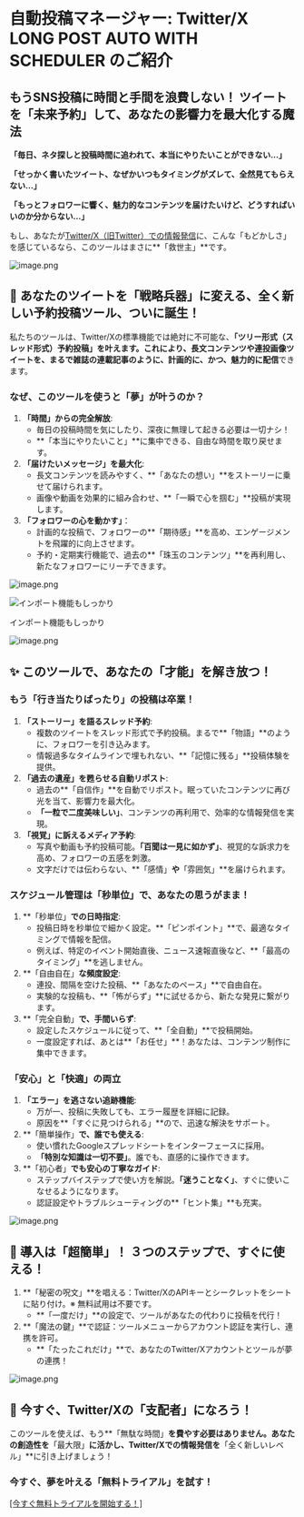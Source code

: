 # 自動投稿マネージャー: Twitter/X LONG POST AUTO WITH SCHEDULER のご紹介

## もうSNS投稿に時間と手間を浪費しない！ ツイートを「未来予約」して、あなたの影響力を最大化する魔法

**「毎日、ネタ探しと投稿時間に追われて、本当にやりたいことができない…」**

**「せっかく書いたツイート、なぜかいつもタイミングがズレて、全然見てもらえない…」**

**「もっとフォロワーに響く、魅力的なコンテンツを届けたいけど、どうすればいいのか分からない…」**

もし、あなたが[Twitter/X（旧Twitter）での情報発信](https://xauto.howlrs.net/)に、こんな「もどかしさ」を感じているなら、このツールはまさに**「救世主」**です。

![image.png](https://prod-files-secure.s3.us-west-2.amazonaws.com/9e5ad576-e79d-431a-9cca-9c69686929c4/96ea39f0-c76c-438e-bc9c-095f1ca2a2df/image.png)

## 🚀 あなたのツイートを「戦略兵器」に変える、全く新しい予約投稿ツール、ついに誕生！

私たちのツールは、Twitter/Xの標準機能では絶対に不可能な、**「ツリー形式（スレッド形式）予約投稿」**を叶えます。これにより、長文コンテンツや連投画像ツイートを、まるで**雑誌の連載記事のように、計画的に、かつ、魅力的に配信**できます。

### なぜ、このツールを使うと「夢」が叶うのか？

1. **「時間」からの完全解放**:
    - 毎日の投稿時間を気にしたり、深夜に無理して起きる必要は一切ナシ！
    - **「本当にやりたいこと」**に集中できる、自由な時間を取り戻せます。
2. **「届けたいメッセージ」を最大化**:
    - 長文コンテンツを読みやすく、**「あなたの想い」**をストーリーに乗せて届けられます。
    - 画像や動画を効果的に組み合わせ、**「一瞬で心を掴む」**投稿が実現します。
3. **「フォロワーの心を動かす」**：
    - 計画的な投稿で、フォロワーの**「期待感」**を高め、エンゲージメントを飛躍的に向上させます。
    - 予約・定期実行機能で、過去の**「珠玉のコンテンツ」**を再利用し、新たなフォロワーにリーチできます。

![image.png](https://prod-files-secure.s3.us-west-2.amazonaws.com/9e5ad576-e79d-431a-9cca-9c69686929c4/ffe9db1d-be82-4a2c-a20b-12e4913757e8/image.png)

![インポート機能もしっかり](https://prod-files-secure.s3.us-west-2.amazonaws.com/9e5ad576-e79d-431a-9cca-9c69686929c4/e0d840f9-f2f7-441b-8964-1bedc6b56f50/image.png)

インポート機能もしっかり

![image.png](https://prod-files-secure.s3.us-west-2.amazonaws.com/9e5ad576-e79d-431a-9cca-9c69686929c4/5dcc0cda-28cd-42ed-981a-195680da95f8/image.png)

## ✨ このツールで、あなたの「才能」を解き放つ！

### もう「行き当たりばったり」の投稿は卒業！

1. **「ストーリー」を語るスレッド予約**:
    - 複数のツイートをスレッド形式で予約投稿。まるで**「物語」**のように、フォロワーを引き込みます。
    - 情報過多なタイムラインで埋もれない、**「記憶に残る」**投稿体験を提供。
2. **「過去の遺産」を甦らせる自動リポスト**:
    - 過去の**「自信作」**を自動でリポスト。眠っていたコンテンツに再び光を当て、影響力を最大化。
    - **「一粒で二度美味しい」**、コンテンツの再利用で、効率的な情報発信を実現。
3. **「視覚」に訴えるメディア予約**:
    - 写真や動画も予約投稿可能。**「百聞は一見に如かず」**、視覚的な訴求力を高め、フォロワーの五感を刺激。
    - 文字だけでは伝わらない、**「感情」**や**「雰囲気」**を届けられます。

### スケジュール管理は「秒単位」で、あなたの思うがまま！

1. **「秒単位」**での日時指定**:
    - 投稿日時を秒単位で細かく設定。**「ピンポイント」**で、最適なタイミングで情報を配信。
    - 例えば、特定のイベント開始直後、ニュース速報直後など、**「最高のタイミング」**を逃しません。
2. **「自由自在」**な頻度設定**:
    - 連投、間隔を空けた投稿、**「あなたのペース」**で自由自在。
    - 実験的な投稿も、**「怖がらず」**に試せるから、新たな発見に繋がります。
3. **「完全自動」**で、手間いらず**:
    - 設定したスケジュールに従って、**「全自動」**で投稿開始。
    - 一度設定すれば、あとは**「お任せ」**！あなたは、コンテンツ制作に集中できます。

### 「安心」と「快適」の両立

1. **「エラー」を逃さない追跡機能**:
    - 万が一、投稿に失敗しても、エラー履歴を詳細に記録。
    - 原因を**「すぐに見つけられる」**ので、迅速な解決をサポート。
2. **「簡単操作」**で、誰でも使える**:
    - 使い慣れたGoogleスプレッドシートをインターフェースに採用。
    - **「特別な知識は一切不要」**。誰でも、直感的に操作できます。
3. **「初心者」**でも安心の丁寧なガイド**:
    - ステップバイステップで使い方を解説。**「迷うことなく」**、すぐに使いこなせるようになります。
    - 認証設定やトラブルシューティングの**「ヒント集」**も充実。

![image.png](https://prod-files-secure.s3.us-west-2.amazonaws.com/9e5ad576-e79d-431a-9cca-9c69686929c4/ffaa015a-2845-4757-910b-d59607cfc718/image.png)

## 🚀 導入は「超簡単」！ ３つのステップで、すぐに使える！

1. **「秘密の呪文」**を唱える：Twitter/XのAPIキーとシークレットをシートに貼り付け。※ 無料試用は不要です。
    - **「一度だけ」**の設定で、ツールがあなたの代わりに投稿を代行！
2. **「魔法の鍵」**で認証：ツールメニューからアカウント認証を実行し、連携を許可。
    - **「たったこれだけ」**で、あなたのTwitter/Xアカウントとツールが夢の連携！

![image.png](https://prod-files-secure.s3.us-west-2.amazonaws.com/9e5ad576-e79d-431a-9cca-9c69686929c4/9f818867-fbdd-477a-a412-3a6c1286a38d/image.png)

## 🎁 今すぐ、Twitter/Xの「支配者」になろう！

このツールを使えば、もう**「無駄な時間」**を費やす必要はありません。あなたの創造性を**「最大限」**に活かし、Twitter/Xでの情報発信を**「全く新しいレベル」**に引き上げましょう！

### 今すぐ、夢を叶える「無料トライアル」を試す！

[[今すぐ無料トライアルを開始する！]](https://xauto.howlrs.net/)